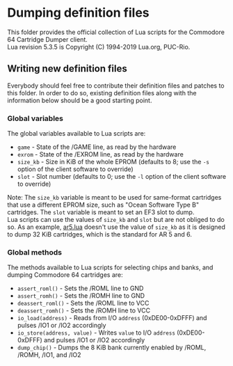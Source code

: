 # Dumping definition files

This folder provides the official collection of Lua scripts for the Commodore 64 Cartridge Dumper client.<br>
Lua revision 5.3.5 is Copyright (C) 1994-2019 Lua.org, PUC-Rio.

## Writing new definition files

Everybody should feel free to contribute their definition files and patches to this folder. In order to do so, existing definition files along with the information below should be a good starting point.

### Global variables

The global variables available to Lua scripts are:
 - `game` - State of the /GAME line, as read by the hardware
 - `exrom` - State of the /EXROM line, as read by the hardware
 - `size_kb` - Size in KiB of the whole EPROM (defaults to 8; use the `-s` option of the client software to override)
 - `slot` - Slot number (defaults to 0; use the `-l` option of the client software to override)

Note: The `size_kb` variable is meant to be used for same-format cartridges that use a different EPROM size, such as "Ocean Software Type B" cartridges. The `slot` variable is meant to set an EF3 slot to dump.<br>
Lua scripts can use the values of `size_kb` and `slot` but are not obliged to do so. As an example, [ar5.lua](ar5.lua) doesn't use the value of `size_kb` as it is designed to dump 32 KiB cartridges, which is the standard for AR 5 and 6.

### Global methods

The methods available to Lua scripts for selecting chips and banks, and dumping Commodore 64 cartridges are:
 - `assert_roml()` - Sets the /ROML line to GND
 - `assert_romh()` - Sets the /ROMH line to GND
 - `deassert_roml()` - Sets the /ROML line to VCC
 - `deassert_romh()` - Sets the /ROMH line to VCC
 - `io_load(address)` - Reads from I/O `address` (0xDE00-0xDFFF) and pulses /IO1 or /IO2 accordingly
 - `io_store(address, value)` - Writes `value` to I/O `address` (0xDE00-0xDFFF) and pulses /IO1 or /IO2 accordingly
 - `dump_chip()` - Dumps the 8 KiB bank currently enabled by /ROML, /ROMH, /IO1, and /IO2
